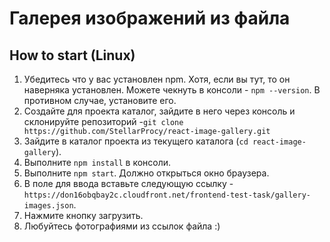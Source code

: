 # Галерея изображений из файла
## How to start (Linux)

1. Убедитесь что у вас установлен npm. Хотя, если вы тут, то он наверняка установлен. Можете чекнуть в консоли - `npm --version`. В противном случае, установите его.
2. Создайте для проекта каталог, зайдите в него через консоль и склонируйте репозиторий -`git clone https://github.com/StellarProcy/react-image-gallery.git` 
3. Зайдите в каталог проекта из текущего каталога (`cd react-image-gallery`).
4. Выполните `npm install` в консоли.
5. Выполните `npm start`. Должно открыться окно браузера. 
6. В поле для ввода вставьте следующую ссылку - `https://don16obqbay2c.cloudfront.net/frontend-test-task/gallery-images.json`.
7. Нажмите кнопку загрузить.
8. Любуйтесь фотографиями из ссылок файла :)
